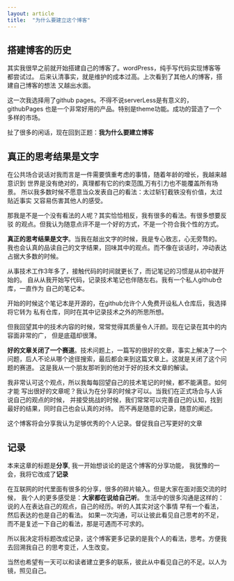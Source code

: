 ```yaml
---
layout: article
title:  "为什么要建立这个博客"
---
```

## 搭建博客的历史

其实我很早之前就开始搭建自己的博客了。wordPress，纯手写代码实现博客等都尝试过。
后来认清事实，就是维护的成本过高。上次看到了其他人的博客，搭建自己博客的想法
又越出水面。

这一次我选择用了github pages。不得不说serverLess是有意义的，githubPages
也是一个非常好用的产品。特别是theme功能。成功的营造了一个多样的市场。

扯了很多的闲话，现在回到正题：**我为什么要建立博客**

## 真正的思考结果是文字

在公共场合说话对我而言是一件需要慎重考虑的事情，随着年龄的增长，我越来越意识到
世界是没有绝对的，真理都有它的约束范围,万有引力也不能覆盖所有场景。
所以我多数时候不愿意当众发表自己的看法：太过斩钉截铁没有价值，太过贴近事实
又容易伤害其他人的感受。

那我是不是一个没有看法的人呢？其实恰恰相反，我有很多的看法。有很多想要反驳
的观点。但我认为随意点评不是一个好的方式，不是一个符合我个性的方式。

**真正的思考结果是文字**。当我在敲出文字的时候，我是专心致志，心无旁骛的。
我也会认真的品读自己的文字结果，回味其中的观点。而不像在谈话时，冲动表达占据大多数的时候。

从事技术工作3年多了，接触代码的时间就更长了，而记笔记的习惯是从初中就开始的。
自从从我开始写代码，记录技术笔记也伴随左右。我有一个私人github仓库，一直作为
自己的笔记本。

开始的时候这个笔记本是开源的，在github允许个人免费开设私人仓库后，我选择将它转为
私有仓库，同时在其中记录技术之外的所思所想。

但我回望其中的技术内容的时候，常常觉得其质量令人汗颜。现在记录在其中的内容面非常的广，
但是底蕴却很薄。

**好的文章关闭了一个赛道**。技术问题上，一篇写的很好的文章，事实上解决了一个
问题，后人不论从哪个途径搜索，最后都会来到这篇文章上。这就是关闭了这个问题的赛道。
这是我从一个朋友那听到的他对于好的技术文章的解读。

我非常认可这个观点，所以我每每回望自己的技术笔记的时候，都不能满意。如何才能
写出很好的文章呢？我认为在分享的时候才可以。当我们在正式场合与人诉说自己的观点的时候，
并接受挑战的时候，我们常常可以完善自己的认知，找到最好的结果，同时自己也会认真的对待。
而不再是随意的记录，随意的阐述。

这个博客将会分享我认为足够优秀的个人记录。督促我自己写更好的文章

## 记录

本来这章的标题是**分享**, 我一开始想谈论的是这个博客的分享功能，
我犹豫的一会，我将它改成了**记录**

在互联网的时代里面有很多的分享，很多的碎片输入。但是大家在面对面交流的时候，
我个人的更多感受是：**大家都在说给自己听**。
生活中的很多沟通是这样的：说的人在表达自己的观点，自己的经历。听的人其实对这个事情
早有一个看法，然后表达的也是自己的看法。
如果一次沟通，可以让彼此看见自己思考的不足，而不是复述一下自己的看法，那是可遇而不可求的。

所以我决定将标题改成记录，这个博客更多记录的是我个人的看法，思考。方便我去回溯我自己
的思考变迁，人生改变。

当然也希望有一天可以和读者建立更多的联系，彼此从中看见自己的不足。以人为镜，照见自己。
